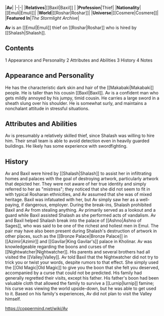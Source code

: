 |**Av**|
|-|-|
|**Relatives**|[[Baxil\|Baxil]] |
|**Profession**|Thief|
|**Nationality**|[[Emuli\|Emuli]]|
|**World**|[[Roshar\|Roshar]]|
|**Universe**|[[Cosmere\|Cosmere]]|
|**Featured In**|*The Stormlight Archive*|

**Av** is an [[Emul\|Emuli]] thief on [[Roshar\|Roshar]] who is hired by [[Shalash\|Shalash]].

## Contents

1 Appearance and Personality
2 Attributes and Abilities
3 History
4 Notes


## Appearance and Personality
He has the characteristic dark skin and hair of the [[Makabaki\|Makabaki]] people. He is taller than his cousin [[Baxil\|Baxil]].
Av is a confident man who gets mildly annoyed by his jumpy, timid cousin. He carries a large sword in a sheath slung over his shoulder. He is somewhat surly, and maintains a nonchalant attitude in stressful situations.

## Attributes and Abilities
Av is presumably a relatively skilled thief, since Shalash was willing to hire him. Their small team is able to avoid detection even in heavily guarded buildings. He likely has some experience with swordfighting.

## History
Av and Baxil were hired by [[Shalash\|Shalash]] to assist her in infiltrating homes and palaces with the goal of destroying artwork, particularly artwork that depicted her. They were not aware of her true identity and simply referred to her as "mistress"; they noticed that she did not seem to fit in with typical Rosharan ethnicities, and Av assumed that she was of mixed heritage. Baxil was infatuated with her, but Av simply saw her as a well-paying, if dangerous, employer.
During the break-ins, Shalash prohibited Baxil and Av from stealing anything. Av primarily served as a lookout and a guard while Baxil assisted Shalash as she performed acts of vandalism. Av and Baxil helped Shalash break into the palace of [[Ashno\|Ashno of Sages]], who was said to be one of the richest and holiest men in Emul. The pair may have also been present during Shalash's destruction of artwork in other places, such as the [[Bronze Palace\|Bronze Palace]] in [[Azimir\|Azimir]] and [[Gavilar\|King Gavilar's]] palace in Kholinar.
Av was knowledgeable regarding the boons and curses of the [[Nightwatcher\|Nightwatcher]]. His parents and several brothers had all visited the [[Valley\|Valley]]. Av told Baxil that the Nightwatcher did not try to trick you or twist your words, despite rumors to that effect. She simply used the [[Old Magic\|Old Magic]] to give you the boon that she felt you deserved, accompanied by a curse that could not be predicted. His family had generally regretted their visits, except his father. His father's boon had been valuable cloth that allowed the family to survive a [[Lurnip\|lurnip]] famine; his curse was viewing the world upside-down, but he was able to get used to it. Based on his family's experiences, Av did not plan to visit the Valley himself.



https://coppermind.net/wiki/Av